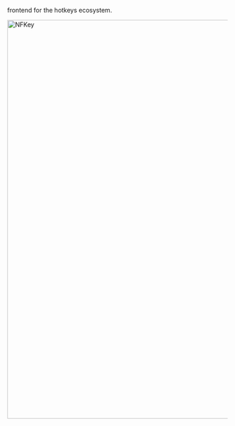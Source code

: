 

frontend for the hotkeys ecosystem.

<img width="909" alt="NFKey" src="https://user-images.githubusercontent.com/90976669/236003128-d9006118-20db-446b-a62b-2e94fae72958.png">

